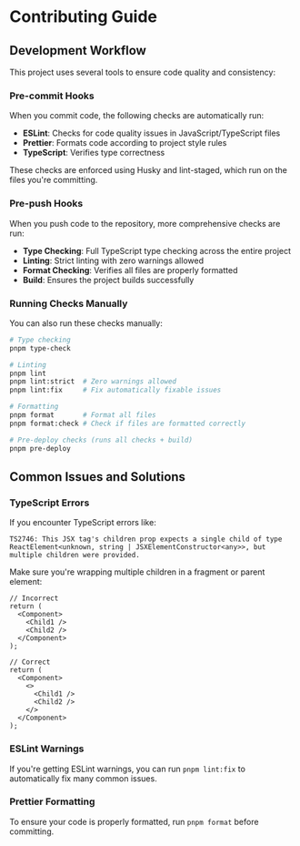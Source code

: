 # Contributing Guide

## Development Workflow

This project uses several tools to ensure code quality and consistency:

### Pre-commit Hooks

When you commit code, the following checks are automatically run:

- **ESLint**: Checks for code quality issues in JavaScript/TypeScript files
- **Prettier**: Formats code according to project style rules
- **TypeScript**: Verifies type correctness

These checks are enforced using Husky and lint-staged, which run on the files you're committing.

### Pre-push Hooks

When you push code to the repository, more comprehensive checks are run:

- **Type Checking**: Full TypeScript type checking across the entire project
- **Linting**: Strict linting with zero warnings allowed
- **Format Checking**: Verifies all files are properly formatted
- **Build**: Ensures the project builds successfully

### Running Checks Manually

You can also run these checks manually:

```bash
# Type checking
pnpm type-check

# Linting
pnpm lint
pnpm lint:strict  # Zero warnings allowed
pnpm lint:fix     # Fix automatically fixable issues

# Formatting
pnpm format       # Format all files
pnpm format:check # Check if files are formatted correctly

# Pre-deploy checks (runs all checks + build)
pnpm pre-deploy
```

## Common Issues and Solutions

### TypeScript Errors

If you encounter TypeScript errors like:

```
TS2746: This JSX tag's children prop expects a single child of type ReactElement<unknown, string | JSXElementConstructor<any>>, but multiple children were provided.
```

Make sure you're wrapping multiple children in a fragment or parent element:

```tsx
// Incorrect
return (
  <Component>
    <Child1 />
    <Child2 />
  </Component>
);

// Correct
return (
  <Component>
    <>
      <Child1 />
      <Child2 />
    </>
  </Component>
);
```

### ESLint Warnings

If you're getting ESLint warnings, you can run `pnpm lint:fix` to automatically fix many common issues.

### Prettier Formatting

To ensure your code is properly formatted, run `pnpm format` before committing.

